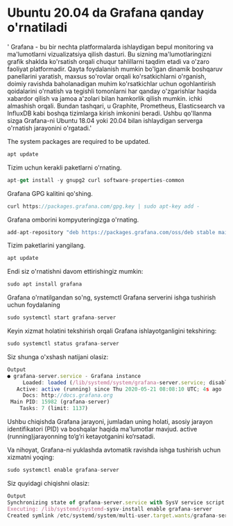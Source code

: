 # Ubuntu 20.04 da Grafana qanday o'rnatiladi

' Grafana - bu bir nechta platformalarda ishlaydigan bepul monitoring va ma'lumotlarni vizualizatsiya qilish dasturi. Bu sizning ma'lumotlaringizni grafik shaklda ko'rsatish orqali chuqur tahlillarni taqdim etadi va o'zaro faoliyat platformadir. Qayta foydalanish mumkin bo'lgan dinamik boshqaruv panellarini yaratish, maxsus so'rovlar orqali ko'rsatkichlarni o'rganish, doimiy ravishda baholanadigan muhim ko'rsatkichlar uchun ogohlantirish qoidalarini o'rnatish va tegishli tomonlarni har qanday o'zgarishlar haqida xabardor qilish va jamoa a'zolari bilan hamkorlik qilish mumkin. ichki almashish orqali. Bundan tashqari, u Graphite, Prometheus, Elasticsearch va InfluxDB kabi boshqa tizimlarga kirish imkonini beradi. Ushbu qo'llanma sizga Grafana-ni Ubuntu 18.04 yoki 20.04 bilan ishlaydigan serverga o'rnatish jarayonini o'rgatadi.'

The system packages are required to be updated.

```js 
apt update
````
Tizim uchun kerakli paketlarni o'rnating.
```js
apt-get install -y gnupg2 curl software-properties-common
```
Grafana GPG kalitini qo'shing.
```js
curl https://packages.grafana.com/gpg.key | sudo apt-key add -
```
Grafana omborini kompyuteringizga o'rnating.
```js
add-apt-repository "deb https://packages.grafana.com/oss/deb stable main"
```
Tizim paketlarini yangilang.
```js 
apt update
```
Endi siz o'rnatishni davom ettirishingiz mumkin:
```js
sudo apt install grafana
```
Grafana o'rnatilgandan so'ng, systemctl Grafana serverini ishga tushirish uchun foydalaning
```js
sudo systemctl start grafana-server
```
Keyin xizmat holatini tekshirish orqali Grafana ishlayotganligini tekshiring:
```js 
sudo systemctl status grafana-server
```
Siz shunga o'xshash natijani olasiz:
```js
Output
● grafana-server.service - Grafana instance
     Loaded: loaded (/lib/systemd/system/grafana-server.service; disabled; vendor preset: enabled)
   Active: active (running) since Thu 2020-05-21 08:08:10 UTC; 4s ago
     Docs: http://docs.grafana.org
 Main PID: 15982 (grafana-server)
    Tasks: 7 (limit: 1137)
```
Ushbu chiqishda Grafana jarayoni, jumladan uning holati, asosiy jarayon identifikatori (PID) va boshqalar haqida ma'lumotlar mavjud. active (running)jarayonning to‘g‘ri ketayotganini ko‘rsatadi.

Va nihoyat, Grafana-ni yuklashda avtomatik ravishda ishga tushirish uchun xizmatni yoqing:
```js
sudo systemctl enable grafana-server
```
Siz quyidagi chiqishni olasiz:
```js
Output
Synchronizing state of grafana-server.service with SysV service script with /lib/systemd/systemd-sysv-install.
Executing: /lib/systemd/systemd-sysv-install enable grafana-server
Created symlink /etc/systemd/system/multi-user.target.wants/grafana-server.service → /usr/lib/systemd/system/grafana-server.service.
```


